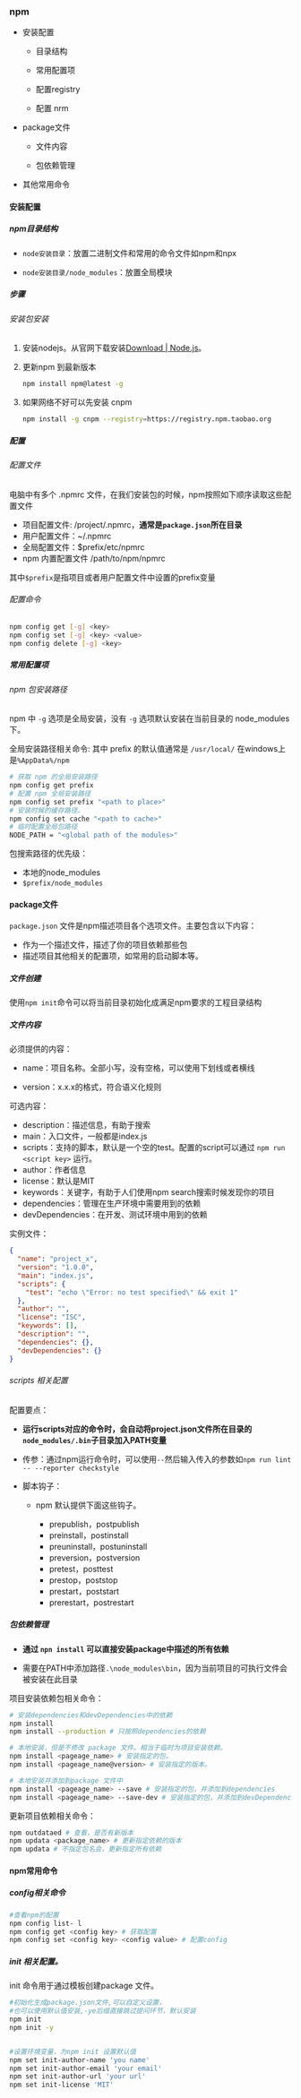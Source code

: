 ### npm

- 安装配置
  
  - 目录结构
  
  - 常用配置项
  
  - 配置registry
  
  - 配置 nrm

- package文件
  
  - 文件内容
  
  - 包依赖管理

- 其他常用命令

#### 安装配置

##### npm目录结构

- `node安装目录`：放置二进制文件和常用的命令文件如npm和npx

- `node安装目录/node_modules`：放置全局模块

##### 步骤

###### 安装包安装

1. 安装nodejs。从官网下载安装[Download | Node.js](https://nodejs.org/en/download/)。

2. 更新npm 到最新版本 
   
   ```bash
   npm install npm@latest -g
   ```

3. 如果网络不好可以先安装 cnpm
   
   ```bash
   npm install -g cnpm --registry=https://registry.npm.taobao.org
   ```

##### 配置

###### 配置文件

电脑中有多个 .npmrc 文件，在我们安装包的时候，npm按照如下顺序读取这些配置文件

- 项目配置文件: /project/.npmrc，**通常是`package.json`所在目录**
- 用户配置文件：~/.npmrc
- 全局配置文件：$prefix/etc/npmrc
- npm 内置配置文件 /path/to/npm/npmrc

其中`$prefix`是指项目或者用户配置文件中设置的prefix变量

###### 配置命令

```bash
npm config get [-g] <key>
npm config set [-g] <key> <value> 
npm config delete [-g] <key>
```

##### 常用配置项

###### npm 包安装路径

npm 中 `-g` 选项是全局安装，没有 `-g` 选项默认安装在当前目录的 node_modules 下。<br>

全局安装路径相关命令: 其中 prefix 的默认值通常是 `/usr/local/` 在windows上是`%AppData%/npm`

```bash
# 获取 npm 的全局安装路径
npm config get prefix
# 配置 npm 全局安装路径
npm config set prefix "<path to place>"
# 安装时候的缓存路径。
npm config set cache "<path to cache>"
# 临时配置全局包路径
NODE_PATH = "<global path of the modules>"
```

包搜索路径的优先级：

- 本地的node_modules
- `$prefix/node_modules`

#### package文件

`package.json` 文件是npm描述项目各个选项文件。主要包含以下内容：

- 作为一个描述文件，描述了你的项目依赖那些包
- 描述项目其他相关的配置项，如常用的启动脚本等。

##### 文件创建

使用`npm init`命令可以将当前目录初始化成满足npm要求的工程目录结构

##### 文件内容

必须提供的内容：

- name：项目名称。全部小写，没有空格，可以使用下划线或者横线

- version：x.x.x的格式，符合语义化规则

可选内容：

- description：描述信息，有助于搜索
- main：入口文件，一般都是index.js
- scripts：支持的脚本，默认是一个空的test。配置的script可以通过 `npm run <script key>` 运行。
- author：作者信息
- license：默认是MIT
- keywords：关键字，有助于人们使用npm search搜索时候发现你的项目
- dependencies：管理在生产环境中需要用到的依赖
- devDependencies：在开发、测试环境中用到的依赖

实例文件：

```json
{
  "name": "project_x",
  "version": "1.0.0",
  "main": "index.js",
  "scripts": {
    "test": "echo \"Error: no test specified\" && exit 1"
  },
  "author": "",
  "license": "ISC",
  "keywords": [],
  "description": "",
  "dependencies": {},
  "devDependencies": {}
}
```

###### scripts 相关配置

配置要点：

- **运行scripts对应的命令时，会自动将project.json文件所在目录的 `node_modules/.bin`子目录加入PATH变量**

- 传参：通过npm运行命令时，可以使用`--`然后输入传入的参数如`npm run lint -- --reporter checkstyle`

- 脚本钩子：
  
  - npm 默认提供下面这些钩子。
    
    - prepublish，postpublish
    - preinstall，postinstall
    - preuninstall，postuninstall
    - preversion，postversion
    - pretest，posttest
    - prestop，poststop
    - prestart，poststart
    - prerestart，postrestart

##### 包依赖管理

- **通过 `npn install` 可以直接安装package中描述的所有依赖**<br>

- 需要在PATH中添加路径`.\node_modules\bin`，因为当前项目的可执行文件会被安装在此目录

项目安装依赖包相关命令：

```bash
# 安装dependencies和devDependencies中的依赖
npm install
npm install --production # 只按照dependencies的依赖

# 本地安装，但是不修改 package 文件。相当于临时为项目安装依赖。
npm install <pageage_name> # 安装指定的包。
npm install <pageage_name@version> # 安装指定的版本。

# 本地安装并添加到package 文件中
npm install <pageage_name> --save # 安装指定的包，并添加到dependencies 
npm install <pageage_name> --save-dev # 安装指定的包，并添加到devDependencies 
```

更新项目依赖相关命令：

```bash
npm outdataed # 查看，是否有新版本
npm updata <package_name> # 更新指定依赖的版本
npm updata # 不指定包名会，更新指定所有依赖
```

#### npm常用命令

##### config相关命令

```bash
#查看npm的配置
npm config list- l
npm config get <config key> # 获取配置
npm config set <config key> <config value> # 配置config
```

##### init 相关配置。

init 命令用于通过模板创建package 文件。

```bash
#初始化生成package.json文件,可以自定义设置，
#也可以使用默认值安装,-ye后缀直接跳过提问环节，默认安装
npm init
npm init -y


#设置环境变量，为npm init 设置默认值
npm set init-author-name 'you name'
npm set init-author-email 'your email'
npm set init-author-url 'your url'
npm set init-license 'MIT'
```
